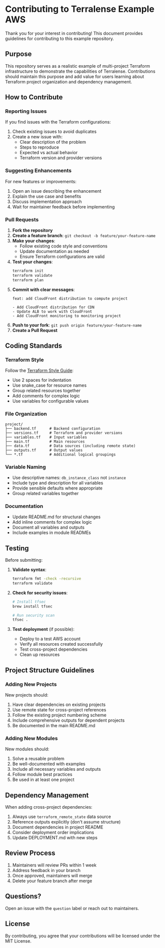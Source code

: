 # Contributing to Terralense Example AWS

Thank you for your interest in contributing! This document provides guidelines for contributing to this example repository.

## Purpose

This repository serves as a realistic example of multi-project Terraform infrastructure to demonstrate the capabilities of Terralense. Contributions should maintain this purpose and add value for users learning about Terraform project organization and dependency management.

## How to Contribute

### Reporting Issues

If you find issues with the Terraform configurations:

1. Check existing issues to avoid duplicates
2. Create a new issue with:
   - Clear description of the problem
   - Steps to reproduce
   - Expected vs actual behavior
   - Terraform version and provider versions

### Suggesting Enhancements

For new features or improvements:

1. Open an issue describing the enhancement
2. Explain the use case and benefits
3. Discuss implementation approach
4. Wait for maintainer feedback before implementing

### Pull Requests

1. **Fork the repository**
2. **Create a feature branch**: `git checkout -b feature/your-feature-name`
3. **Make your changes**:
   - Follow existing code style and conventions
   - Update documentation as needed
   - Ensure Terraform configurations are valid
4. **Test your changes**:
   ```bash
   terraform init
   terraform validate
   terraform plan
   ```
5. **Commit with clear messages**:
   ```
   feat: add CloudFront distribution to compute project

   - Add CloudFront distribution for CDN
   - Update ALB to work with CloudFront
   - Add CloudFront monitoring to monitoring project
   ```
6. **Push to your fork**: `git push origin feature/your-feature-name`
7. **Create a Pull Request**

## Coding Standards

### Terraform Style

Follow the [Terraform Style Guide](https://www.terraform.io/docs/language/syntax/style.html):

- Use 2 spaces for indentation
- Use snake_case for resource names
- Group related resources together
- Add comments for complex logic
- Use variables for configurable values

### File Organization

```
project/
├── backend.tf      # Backend configuration
├── versions.tf     # Terraform and provider versions
├── variables.tf    # Input variables
├── main.tf         # Main resources
├── data.tf         # Data sources (including remote state)
├── outputs.tf      # Output values
└── *.tf            # Additional logical groupings
```

### Variable Naming

- Use descriptive names: `db_instance_class` not `instance`
- Include type and description for all variables
- Provide sensible defaults where appropriate
- Group related variables together

### Documentation

- Update README.md for structural changes
- Add inline comments for complex logic
- Document all variables and outputs
- Include examples in module READMEs

## Testing

Before submitting:

1. **Validate syntax**:
   ```bash
   terraform fmt -check -recursive
   terraform validate
   ```

2. **Check for security issues**:
   ```bash
   # Install tfsec
   brew install tfsec

   # Run security scan
   tfsec .
   ```

3. **Test deployment** (if possible):
   - Deploy to a test AWS account
   - Verify all resources created successfully
   - Test cross-project dependencies
   - Clean up resources

## Project Structure Guidelines

### Adding New Projects

New projects should:

1. Have clear dependencies on existing projects
2. Use remote state for cross-project references
3. Follow the existing project numbering scheme
4. Include comprehensive outputs for dependent projects
5. Be documented in the main README.md

### Adding New Modules

New modules should:

1. Solve a reusable problem
2. Be well-documented with examples
3. Include all necessary variables and outputs
4. Follow module best practices
5. Be used in at least one project

## Dependency Management

When adding cross-project dependencies:

1. Always use `terraform_remote_state` data source
2. Reference outputs explicitly (don't assume structure)
3. Document dependencies in project README
4. Consider deployment order implications
5. Update DEPLOYMENT.md with new steps

## Review Process

1. Maintainers will review PRs within 1 week
2. Address feedback in your branch
3. Once approved, maintainers will merge
4. Delete your feature branch after merge

## Questions?

Open an issue with the `question` label or reach out to maintainers.

## License

By contributing, you agree that your contributions will be licensed under the MIT License.
